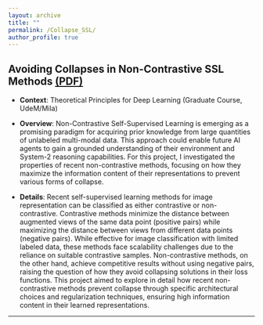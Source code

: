 ```yaml
---
layout: archive
title: ""
permalink: /Collapse_SSL/
author_profile: true
---
```



## Avoiding Collapses in Non-Contrastive SSL Methods [(PDF)](https://o2-ch4.github.io/files/Report_SSL.pdf) 

- **Context**: Theoretical Principles for Deep Learning (Graduate Course, UdeM/Mila)

- **Overview**: Non-Contrastive Self-Supervised Learning is emerging as a promising paradigm for acquiring prior knowledge from large quantities of unlabeled multi-modal data. This approach could enable future AI agents to gain a grounded understanding of their environment and System-2 reasoning capabilities. For this project, I investigated the properties of recent non-contrastive methods, focusing on how they maximize the information content of their representations to prevent various forms of collapse.

- **Details**: Recent self-supervised learning methods for image representation can be classified as either contrastive or non-contrastive. Contrastive methods minimize the distance between augmented views of the same data point (positive pairs) while maximizing the distance between views from different data points (negative pairs). While effective for image classification with limited labeled data, these methods face scalability challenges due to the reliance on suitable contrastive samples. Non-contrastive methods, on the other hand, achieve competitive results without using negative pairs, raising the question of how they avoid collapsing solutions in their loss functions. This project aimed to explore in detail how recent non-contrastive methods prevent collapse through specific architectural choices and regularization techniques, ensuring high information content in their learned representations.


---
